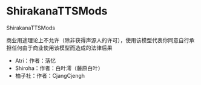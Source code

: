 # ShirakanaTTSMods
ShirakanaTTSMods


商业用途理论上不允许（除非获得声源人的许可），使用该模型代表你同意自行承担任何由于商业使用该模型而造成的法律后果


- Atri：作者：落忆
- Shiroha：作者：白叶澪（藤原白叶）
- 柚子社：作者：CjangCjengh
